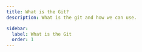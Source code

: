 ```yaml
---
title: What is the Git?
description: What is the git and how we can use.

sidebar:
  label: What is the Git
  order: 1
---
```

